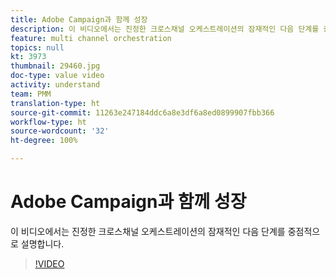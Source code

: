 ```yaml
---
title: Adobe Campaign과 함께 성장
description: 이 비디오에서는 진정한 크로스채널 오케스트레이션의 잠재적인 다음 단계를 중점적으로 설명합니다.
feature: multi channel orchestration
topics: null
kt: 3973
thumbnail: 29460.jpg
doc-type: value video
activity: understand
team: PMM
translation-type: ht
source-git-commit: 11263e247184ddc6a8e3df6a8ed0899907fbb366
workflow-type: ht
source-wordcount: '32'
ht-degree: 100%

---
```



# Adobe Campaign과 함께 성장

이 비디오에서는 진정한 크로스채널 오케스트레이션의 잠재적인 다음 단계를 중점적으로 설명합니다.

>[!VIDEO](https://video.tv.adobe.com/v/29460?quality=12&captions=kor)
